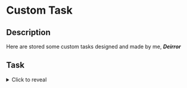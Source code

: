 # Custom Task

Description
-

Here are stored some custom tasks designed and made by me, ***Deirror***

Task
-

<details>
  <p></p>
  <summary>Click to reveal</summary>

  ```bash
  find /etc -type f -name "*00*" ! \( -path "/etc/ssl/*" -o -path "/etc/grub.d/*" \)

  # or

  find /etc -type f -name "*00*" ! -path "/etc/ssl/*" ! -path "/etc/grub.d/*"
  ```

</details>
